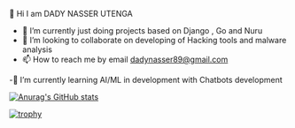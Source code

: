  👋 Hi I am DADY NASSER UTENGA

- 🌱 I’m currently just doing projects based on Django , Go and Nuru 
- 💞️ I’m looking to collaborate on developing of Hacking tools and malware analysis 
- 📫 How to reach me by email dadynasser89@gmail.com

-🌱 I’m currently learning AI/ML in development with Chatbots development 



[![Anurag's GitHub stats](https://github-readme-stats.vercel.app/api?username=dadyutenga)](https://github.com/dadyutenga/github-readme-stats)




            
          



[![trophy](https://github-profile-trophy.vercel.app/?username=ryo-ma)](https://github.com/ryo-ma/github-profile-trophy)          
